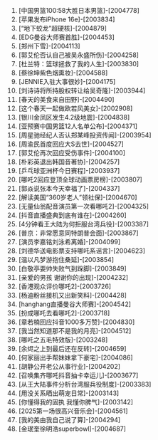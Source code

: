 
1. [中国男篮100:58大胜日本男篮]-[2004778]
1. [苹果发布iPhone 16e]-[2003834]
1. [“地下蛟龙”超硬核]-[2004879]
1. [EDG曼谷大师赛首胜]-[2004453]
1. [郑州下雪]-[2004113]
1. [郭艾伦否认自己被吴永盛所伤]-[2004258]
1. [杜兰特：篮球拯救了我的人生]-[2003830]
1. [蔡徐坤紫色烟熏妆]-[2004588]
1. [JENNIE入驻大事很妙]-[2004175]
1. [刘诗诗将所持股权转让给吴奇隆]-[2003944]
1. [春天的美食来自田野]-[2004490]
1. [这个春天一起做欧若风美女]-[2002908]
1. [银川金凤区发生4.2级地震]-[2004838]
1. [亚预赛中国男篮12人名单公布]-[2004371]
1. [周星驰经纪人否认郑某峰投资传闻]-[2003954]
1. [周渝民首度回应大S去世]-[2004527]
1. [郭艾伦再次回应受伤事件]-[2004100]
1. [朴彩英退出韩国音著协]-[2004257]
1. [乒乓球亚洲杯今日赛程]-[2003937]
1. [哪吒2回应登顶全球动画票房榜]-[2003807]
1. [郭焱说张本今天幸福了]-[2004337]
1. [解读美国“360岁老人”领社保]-[2004670]
1. [无量仙翁配音演员第一次看哪吒2]-[2004325]
1. [抖音直播盛典到底有谁在]-[2004260]
1. [4分钟看王大陆为何拒服台湾兵役]-[2003387]
1. [普京：非常愿意同特朗普会面]-[2003867]
1. [演员李嘉铭刘泳希离婚]-[2004099]
1. [刘德华送电影票支持哪吒系谣言]-[2004623]
1. [温以凡梦游抱住桑延]-[2003854]
1. [白敬亭耍帅失败气到跺脚]-[2003849]
1. [亲爱的男孩 谢谢你的出现]-[2004232]
1. [香港观众评价哪吒2]-[2003726]
1. [杨迪粉丝接机又出新笑料]-[2004428]
1. [hanghang直播曼谷大师赛]-[2004542]
1. [扮成哪吒去看哪吒2]-[2003718]
1. [章若楠回应抖音1000多万赞]-[2004830]
1. [我当然知道那不是我的月亮]-[2004512]
1. [哪吒之五毛特效版]-[2003248]
1. [余烬之上到最后还在反转]-[2004659]
1. [何家丽出手帮妹妹拿下豪宅]-[2004086]
1. [胡静公开老公从事行业]-[2004202]
1. [召唤集齐哪吒抖音抽卡幸运儿]-[2003677]
1. [从王大陆事件分析台湾服兵役制度]-[2003383]
1. [用没关系晒出萌宠日常]-[2003143]
1. [你懂得我的固执 我懂你脾气]-[2003142]
1. [2025第一场很高兴音乐会]-[2004561]
1. [我的美由我自己说了算]-[2004294]
1. [金珉奎徐明浩superbowl]-[2004687]